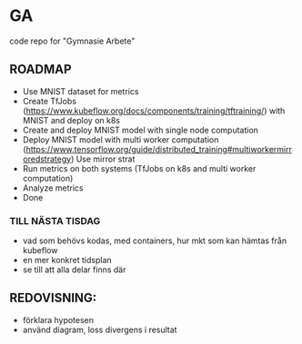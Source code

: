 # GA
code repo for "Gymnasie Arbete"


## ROADMAP

- Use MNIST dataset for metrics
- Create TfJobs (https://www.kubeflow.org/docs/components/training/tftraining/) with MNIST and deploy on k8s
- Create and deploy MNIST model with single node computation
- Deploy MNIST model with multi worker computation (https://www.tensorflow.org/guide/distributed_training#multiworkermirroredstrategy) Use mirror strat
- Run metrics on both systems (TfJobs on k8s and multi worker computation)
- Analyze metrics
- Done



### TILL NÄSTA TISDAG

- vad som behövs kodas, med containers, hur mkt som kan hämtas från kubeflow
- en mer konkret tidsplan
- se till att alla delar finns där

## REDOVISNING:

- förklara hypotesen
- använd diagram, loss divergens i resultat


